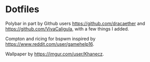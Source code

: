 # Dotfiles
Polybar in part by Github users https://github.com/dracaether and https://github.com/VivaCaligula, with a few things I added.

Compton and ricing for bspwm inspired by https://www.reddit.com/user/gamehelp16.

Wallpaper by https://imgur.com/user/Khanecz.
